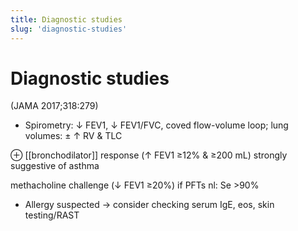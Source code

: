 ```yaml
---
title: Diagnostic studies
slug: 'diagnostic-studies'
---
```

# Diagnostic studies

(JAMA 2017;318:279)

* Spirometry: ↓ FEV1, ↓ FEV1/FVC, coved flow-volume loop; lung volumes: ± ↑ RV & TLC

⊕ [[bronchodilator]] response (↑ FEV1 ≥12% & ≥200 mL) strongly suggestive of asthma

methacholine challenge (↓ FEV1 ≥20%) if PFTs nl: Se >90%

* Allergy suspected → consider checking serum IgE, eos, skin testing/RAST
